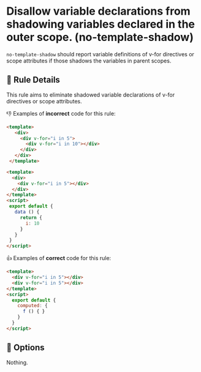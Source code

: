 # Disallow variable declarations from shadowing variables declared in the outer scope. (no-template-shadow)

`no-template-shadow` should report variable definitions of v-for directives or scope attributes if those shadows the variables in parent scopes.

## :book: Rule Details

This rule aims to eliminate shadowed variable declarations of v-for directives or scope attributes.

:-1: Examples of **incorrect** code for this rule:

```html
<template>
   <div>
     <div v-for="i in 5">
       <div v-for="i in 10"></div>
     </div>
   </div>
 </template>
 ```

 ```html
<template>
   <div>
     <div v-for="i in 5"></div>
   </div>
 </template>
<script>
  export default {
    data () {
      return {
        i: 10
      }
    }
  }
</script>
 ```

:+1: Examples of **correct** code for this rule:

```html
<template>
  <div v-for="i in 5"></div>
  <div v-for="i in 5"></div>
</template>
<script>
  export default {
    computed: {
      f () { }
    }
  }
</script>
```

## :wrench: Options

Nothing.
